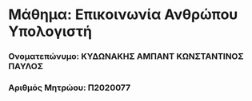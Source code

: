 # **Μάθημα: Επικοινωνία Ανθρώπου Υπολογιστή**

###  Ονοματεπώνυμο: ΚΥΔΩΝΑΚΗΣ ΑΜΠΑΝΤ ΚΩΝΣΤΑΝΤΙΝΟΣ ΠΑΥΛΟΣ

###  Αριθμός Μητρώου: Π2020077
